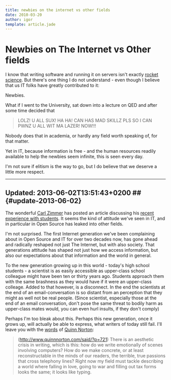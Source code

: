 ```yaml
---
title: newbies on the internet vs other fields
date: 2010-03-20
author: igor
template: article.jade
---
```

# Newbies on The Internet vs Other fields
I know that writing software and running it on servers isn't exactly [rocket science](http://blogs.msdn.com/oldnewthing/archive/2010/02/16/9964049.aspx). But there's one thing I do not understand - even though I believe that us IT folks have greatly contributed to it:

Newbies.

What if I went to the University, sat down into a lecture on QED and after some time decided that

> LOLZ! U ALL SUX! HA HA! CAN HAS MAD SKILLZ PLS SO I CAN PWNZ U ALL WIT MA LAZER! NOW!!!

Nobody does that in academia, or hardly any field worth speaking of, for that matter.

Yet in IT, because information is free - and the human resources readily available to help the newbies seem infinite, this is seen every day.

I'm not sure if elitism is the way to go, but I do believe that we deserve a little more respect.

---

## Updated: 2013-06-02T13:51:43+0200 ## {#update-2013-06-02}

The wonderful [Carl Zimmer](http://carlzimmer.com/) has posted an article discussing his [recent experience with students](http://phenomena.nationalgeographic.com/2013/05/31/an-open-letter-to-science-students-and-science-teachers/). It seems the kind of attitude we've seen in IT, and in particular in Open Source has leaked into other fields.

I'm not surprised. The first Internet generation we've been complaining about in Open Source and IT for over two decades now, has gone ahead and radically reshaped not just The Internet, but with also society. That generations attitude has shaped not just how we access information, but also our expectations about that information and the world in general.

To the new generation growing up in this world - today's high school students - a scientist is as easily accessible as upper-class school colleague might have been ten or thirty years ago. Students approach them with the same brashness as they would have if it were an upper-class colleage. Added to that however, is a disconnect. In the end the scientists at the end of an email-conversation is so distant from an perception that they might as well not be real people. (Since scientist, especially those at the end of an email conversation, don't pose the same threat to bodily harm as upper-class mates would, you can even hurl insults, if they don't comply)

Perhaps I'm too bleak about this. Perhaps this new generation, once it grows up, will actually be able to express, what writers of today still fail. I'll leave you with the [words](http://www.quinnnorton.com/said/?p=721) of [Quinn Norton](http://www.quinnnorton.com/):
> (http://www.quinnnorton.com/said/?p=721) There is an aesthetic crisis in writing, which is this: how do we write emotionally of scenes involving computers? How do we make concrete, or at least reconstructable in the minds of our readers, the terrible, true passions that cross telephony lines? Right now my field must tackle describing a world where falling in love, going to war and filling out tax forms looks the same; it looks like typing.
